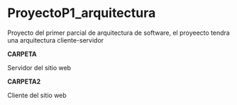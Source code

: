 # ProyectoP1_arquitectura
Proyecto del primer parcial de arquitectura de software, el proyeecto tendra una arquitectura cliente-servidor


**CARPETA**


Servidor del sitio web


**CARPETA2**


Cliente del sitio web
